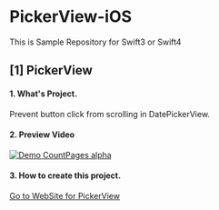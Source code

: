 # PickerView-iOS
This is Sample Repository for Swift3 or Swift4

## [1] PickerView 

#### 1. What's Project.

  Prevent button click from scrolling in DatePickerView.

#### 2. Preview Video

[![Demo CountPages alpha](https://j.gifs.com/VPvQVo.gif)](https://www.youtube.com/watch?v=YHncDpIb_B0)

#### 3. How to create this project.

[Go to WebSite for PickerView](http://faithdeveloperstory.tistory.com/81)
